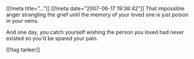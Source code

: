[[!meta  title="..."]]
[[!meta  date="2007-06-17 19:38:42"]]
That impossible anger strangling the grief until the memory of your loved one is just poison in your veins.

And one day, you catch yourself wishing the person you loved had never existed so you'd be spared your pain.

[[!tag  tanker]]